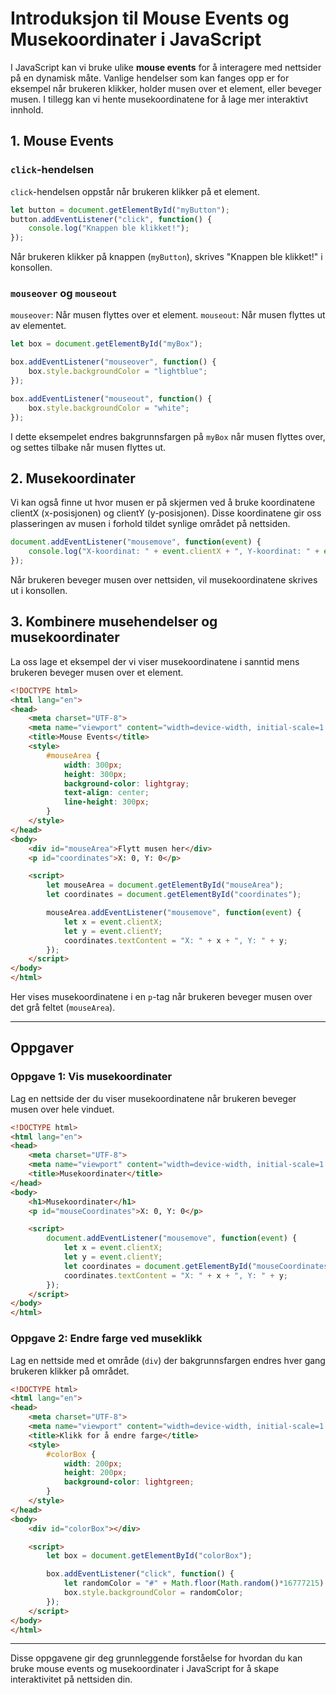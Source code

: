
# Introduksjon til Mouse Events og Musekoordinater i JavaScript

I JavaScript kan vi bruke ulike **mouse events** for å interagere med nettsider på en dynamisk måte. Vanlige hendelser som kan fanges opp er for eksempel når brukeren klikker, holder musen over et element, eller beveger musen. I tillegg kan vi hente musekoordinatene for å lage mer interaktivt innhold.

## 1. Mouse Events

### `click`-hendelsen
`click`-hendelsen oppstår når brukeren klikker på et element.

```javascript
let button = document.getElementById("myButton");
button.addEventListener("click", function() {
    console.log("Knappen ble klikket!");
});
```
Når brukeren klikker på knappen (`myButton`), skrives "Knappen ble klikket!" i konsollen.

### `mouseover` og `mouseout`
`mouseover`: Når musen flyttes over et element.
`mouseout`: Når musen flyttes ut av elementet.

```javascript
let box = document.getElementById("myBox");

box.addEventListener("mouseover", function() {
    box.style.backgroundColor = "lightblue";
});

box.addEventListener("mouseout", function() {
    box.style.backgroundColor = "white";
});
```

I dette eksempelet endres bakgrunnsfargen på `myBox` når musen flyttes over, og settes tilbake når musen flyttes ut.

## 2. Musekoordinater

Vi kan også finne ut hvor musen er på skjermen ved å bruke koordinatene clientX (x-posisjonen) og clientY (y-posisjonen). Disse koordinatene gir oss plasseringen av musen i forhold tildet synlige området på nettsiden.

```javascript
document.addEventListener("mousemove", function(event) {
    console.log("X-koordinat: " + event.clientX + ", Y-koordinat: " + event.clientY);
});
```

Når brukeren beveger musen over nettsiden, vil musekoordinatene skrives ut i konsollen.

## 3. Kombinere musehendelser og musekoordinater

La oss lage et eksempel der vi viser musekoordinatene i sanntid mens brukeren beveger musen over et element.

```html
<!DOCTYPE html>
<html lang="en">
<head>
    <meta charset="UTF-8">
    <meta name="viewport" content="width=device-width, initial-scale=1.0">
    <title>Mouse Events</title>
    <style>
        #mouseArea {
            width: 300px;
            height: 300px;
            background-color: lightgray;
            text-align: center;
            line-height: 300px;
        }
    </style>
</head>
<body>
    <div id="mouseArea">Flytt musen her</div>
    <p id="coordinates">X: 0, Y: 0</p>

    <script>
        let mouseArea = document.getElementById("mouseArea");
        let coordinates = document.getElementById("coordinates");

        mouseArea.addEventListener("mousemove", function(event) {
            let x = event.clientX;
            let y = event.clientY;
            coordinates.textContent = "X: " + x + ", Y: " + y;
        });
    </script>
</body>
</html>
```

Her vises musekoordinatene i en `p`-tag når brukeren beveger musen over det grå feltet (`mouseArea`).

---

## Oppgaver

### Oppgave 1: Vis musekoordinater
Lag en nettside der du viser musekoordinatene når brukeren beveger musen over hele vinduet.

```html
<!DOCTYPE html>
<html lang="en">
<head>
    <meta charset="UTF-8">
    <meta name="viewport" content="width=device-width, initial-scale=1.0">
    <title>Musekoordinater</title>
</head>
<body>
    <h1>Musekoordinater</h1>
    <p id="mouseCoordinates">X: 0, Y: 0</p>

    <script>
        document.addEventListener("mousemove", function(event) {
            let x = event.clientX;
            let y = event.clientY;
            let coordinates = document.getElementById("mouseCoordinates");
            coordinates.textContent = "X: " + x + ", Y: " + y;
        });
    </script>
</body>
</html>
```

### Oppgave 2: Endre farge ved museklikk
Lag en nettside med et område (`div`) der bakgrunnsfargen endres hver gang brukeren klikker på området.

```html
<!DOCTYPE html>
<html lang="en">
<head>
    <meta charset="UTF-8">
    <meta name="viewport" content="width=device-width, initial-scale=1.0">
    <title>Klikk for å endre farge</title>
    <style>
        #colorBox {
            width: 200px;
            height: 200px;
            background-color: lightgreen;
        }
    </style>
</head>
<body>
    <div id="colorBox"></div>

    <script>
        let box = document.getElementById("colorBox");

        box.addEventListener("click", function() {
            let randomColor = "#" + Math.floor(Math.random()*16777215).toString(16);
            box.style.backgroundColor = randomColor;
        });
    </script>
</body>
</html>
```

---

Disse oppgavene gir deg grunnleggende forståelse for hvordan du kan bruke mouse events og musekoordinater i JavaScript for å skape interaktivitet på nettsiden din.